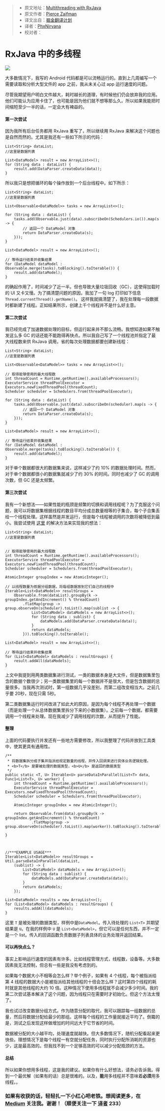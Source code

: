 
> * 原文地址：[Multithreading with RxJava](https://android.jlelse.eu/multithreading-with-rxjava-dadddc4f7a63#.yghtx4u43)
> * 原文作者：[Pierce Zaifman](https://android.jlelse.eu/@PierceZaifman?source=post_header_lockup)
> * 译文出自：[掘金翻译计划](https://github.com/xitu/gold-miner)
> * 译者：[PhxNirvana](https://github.com/phxnirvana)
> * 校对者：

# RxJava 中的多线程 #

<img class="progressiveMedia-noscript js-progressiveMedia-inner" src="https://cdn-images-1.medium.com/max/2000/1*PD7aznI_MSxRwXI37a7mtg.jpeg">

大多数情况下，我写的 Android 代码都是可以流畅运行的。直到上几周编写一个需要读取和分析大型文件的 app 之前，我从未关心过 app 运行速度的问题。

尽管我期望用户明白文件越大，耗时越长的道理，有时候他们仍会放弃我的应用。他们可能认为应用卡住了，也可能是因为他们就不想等那么久。所以如果我能把时间缩短至少一半的话，一定会大有裨益的。

#### 第一次尝试 ####

因为我所有后台任务都用 RxJava 重写了，所以继续用 RxJava 来解决这个问题也是自然而然的。尤其是我还有一些如下所示的代码：

```
List<String> dataList;
//这里是数据列表

List<DataModel> result = new ArrayList<>();
for (String data : dataList) {
    result.add(DataParser.createData(data));
}
```

所以我只是想把循环的每个操作放到一个后台线程中。如下所示：

```
List<String> dataList;
//这里是数据列表

List<Observable<DataModel>> tasks = new ArrayList<>();

for (String data : dataList) {
    tasks.add(Observable.just(data).subscribeOn(Schedulers.io()).map(s -> {
        // 返回一个 DataModel 对象
        return DataParser.createData(s);
    }));
}

List<DataModel> result = new ArrayList<>();

// 等待运行结束并收集结果
for (DataModel dataModel : Observable.merge(tasks).toBlocking().toIterable()) {
    result.add(dataModel);
}
```

的确起作用了，时间减少了近一半。但也导致大量垃圾回收（GC），这使得加载时的 UI 又卡又慢。为了搞清楚问题的原因，我加了一句 log 打印如下信息 `Thread.currentThread().getName()`。 这样我就搞清楚了，我在处理每一段数据时都新建了线程。正如结果所示，创建上千个线程并不是什么好主意。

#### 第二次尝试 ####

我已经完成了加速数据处理的目标，但运行起来并不那么流畅。我想知道如果不触发这么多 GC 的话还能不能跑得再快点。所以我自己写了一个线程池并指定了最大线程数来供 RxJava 调用，省的每次处理数据都要创建新线程：

```
List<String> dataList;
//这里是数据列表

List<Observable<DataModel>> tasks = new ArrayList<>();

// 取得能够使用的最大线程数
int threadCount = Runtime.getRuntime().availableProcessors();
ExecutorService threadPoolExecutor = Executors.newFixedThreadPool(threadCount);
Scheduler scheduler = Schedulers.from(threadPoolExecutor);

for (String data : dataList) {
    tasks.add(Observable.just(data).subscribeOn(scheduler).map(s -> {
        // 返回一个 DataModel 对象
        return DataParser.createData(s);
    }));
}

List<DataModel> result = new ArrayList<>();

// 等待运行结束并收集结果
for (DataModel dataModel : Observable.merge(tasks).toBlocking().toIterable()) {
    result.add(dataModel);
}
```

对于单个数据都很大的数据集来说，这样减少了约 10% 的数据处理时间。然而，对于单个数据都很小的数据集就减少了约 30% 的时间。同时也减少了 GC 的调用次数，但 GC 还是太频繁。

#### 第三次尝试 ####

我有一个新想法——如果性能的瓶颈是频繁的切换和调用线程呢？为了克服这个问题，我可以将数据集根据线程的数目平均分成总数量相等的子集合，每个子合集丢给一个线程处理。这样虽然是并发运行，但是每个线程被调用的次数将被降低到最小。我尝试使用 [这里](https://github.com/ReactiveX/RxJava/issues/3532#issuecomment-157509946) 的解决方法来实现我的想法：

```
List<String> dataList;
//这里是数据列表


// 取得能够使用的最大线程数
int threadCount = Runtime.getRuntime().availableProcessors();
ExecutorService threadPoolExecutor = Executors.newFixedThreadPool(threadCount);
Scheduler scheduler = Schedulers.from(threadPoolExecutor);

AtomicInteger groupIndex = new AtomicInteger();

// 以线程数量为依据分组数据，将每组数据放到它们自己的线程中
Iterable<List<DataModel>> resultGroups = 
    Observable.from(dataList).groupBy(k -> groupIndex.getAndIncrement() % threadCount)
        .flatMap(group -> group.observeOn(scheduler).toList().map(sublist -> {
            List<DataModel> dataModels = new ArrayList<>();
            for (String data : sublist) {
                dataModels.add(DataParser.createData(data));
            }
            return dataModels;
        })).toBlocking().toIterable();

List<DataModel> result = new ArrayList<>();

// 等待运行结束并收集结果
for (List<DataModel> dataModels : resultGroups) {
    result.addAll(dataModels);
}
```

上文中我提到用两类数据集进行测试，一类的数据本身是大文件，但是数据集里包含的数据个数很少；另一类数据集里的每一个数据并不是很大，但是包含数据的总量很多。当我再次测试时，第一组数据几乎没差别，而第二组改变相当大。之前几乎要 20秒，现在只需 5秒。

第二类数据集运行时间改进了如此大的原因，是因为每个线程不再处理一个数据（而是处理一个从总体数据集里拆分下来的小数据集）。之前每一个数据，都需要调用一个线程来处理。现在我减少了调用线程的次数，从而提升了性能。

#### 整理 ####

上面的代码要执行并发还有一些地方需要修改，所以我整理了代码并放到工具类中，使其更具有通用性。

```
/**
 * 将数据集拆分成子集并指派给规定数量的线程，并传入回调来进行具体业务逻辑处理。
 * <b>T</b> 是要被处理的数据类型，<b>U</b> 是返回的数据类型
 */
public static <T, U> Iterable<U> parseDataInParallel(List<T> data, Func1<List<T>, U> worker) {
    int threadCount = Runtime.getRuntime().availableProcessors();
    ExecutorService threadPoolExecutor = Executors.newFixedThreadPool(threadCount);
    Scheduler scheduler = Schedulers.from(threadPoolExecutor);

    AtomicInteger groupIndex = new AtomicInteger();

    return Observable.from(data).groupBy(k -> groupIndex.getAndIncrement() % threadCount)
            .flatMap(group -> group.observeOn(scheduler).toList().map(worker)).toBlocking().toIterable();

}



//***EXAMPLE USAGE***
Iterable<List<DataModel>> resultGroups = Util.parseDataInParallel(dataList,
    (sublist) -> {
        List<DataModel> dataModels = new ArrayList<>();
        for (String data : sublist) {
            dataModels.add(DataParser.createData(data));
        }
        return dataModels;
    });

List<DataModel> results = new ArrayList<>();
for (List<DataModel> dataModels : resultGroups) {
    results.addAll(dataModels);
}
```

这里 `T` 是被处理的数据类型，样例中是`DataModel`。传入待处理的 `List<T>` 并期望结果是 `U`。在我的样例中 `U` 是 `List<DataModel>`，但它可以是任何东西，并不一定是一个 list。传入的回调函数负责数据子列表具体的业务处理并返回结果。

#### 可以再快点么？ ####

事实上影响运行速度的因素有许多。比如线程管理方式，线程数，设备等。大多数因素我无法控制，但总有一些是我没有考虑到的。

如果每个数据大小不相等会怎么样？举个例子，如果有 4 个线程，每个被指派给第 4 线程的数据大小是被指派给其他线程的十倍会怎么样？这时第四个线程的耗时就是其他线程的大约 10 倍。这种情况下使用多线程就不会减少多少时间。我的第二次尝试基本解决了这个问题，因为线程只在需要时才初始化。但这个方法太慢了。

我也试过改变数据分组方式。作为随意分配的取代，我可以跟踪每一组数据的总量，然后将数据分配给最少的那组。这样每个线程的工作量就接近平均了。倒霉的是，测试之后发现这样做增加的时间远大于它节省的时间。

数据被分配的大小越平均，处理速度就越快。但大多数情况下，随机分配看起来更快些。理想情况下是每个线程一有空就分配任务，同时执行分配所消耗的资源也少，这是最高效的。但我找不到一个足够高效的可以减少分配瓶颈的方法。

#### 总结 ####

所以如果你想用多线程，这是我的建议。如果你有什么好想法，请务必告诉我。得到一个最优解（如果有的话）总是很难的。以及，**能**用多线程并不意味着**必须**用多线程。。

### 如果有收获的话，轻轻扎一下小红心吧老铁。想阅读更多，在 [Medium](https://medium.com/@piercezaifman) 关注我。谢谢！（顺便关注一下 [译者](https://juejin.im/user/57a16f4e6be3ff00650682d8) 233） ###
